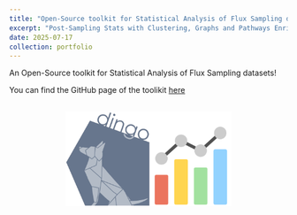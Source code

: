 ```yaml
---
title: "Open-Source toolkit for Statistical Analysis of Flux Sampling datasets"
excerpt: "Post-Sampling Stats with Clustering, Graphs and Pathways Enrichment!"
date: 2025-07-17
collection: portfolio
---
```



An Open-Source toolkit for Statistical Analysis of Flux Sampling datasets!


You can find the GitHub page of the toolikit [here](https://github.com/SotirisTouliopoulos/dingo-stats)


<br>
<div style="text-align: center;">
  <img src="/files/dingo-stats-logo.png" width="300">
</div>